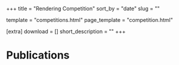 +++
title = "Rendering Competition"
sort_by = "date" 
slug = ""

template = "competitions.html"
page_template = "competition.html"

[extra]
download = []
short_description = ""
+++

# Publications